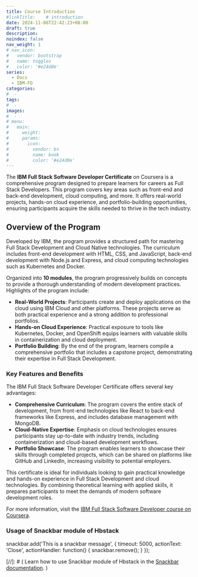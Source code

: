 ```yaml
---
title: Course Introduction
#linkTitle:    # introduction
date: 2024-11-06T22:42:23+08:00
draft: true
description:
noindex: false
nav_weight: 1
# nav_icon:
#   vendor: bootstrap
#   name: toggles
#   color: '#e24d0e'
series:
  - Docs
  - IBM-FD
categories:
#  -
tags:
#  -
images:
#  -
# menu:
#   main:
#     weight:
#     params:
#       icon:
#         vendor: bs
#         name: book
#         color: '#e24d0e'
---
```


The **IBM Full Stack Software Developer Certificate** on Coursera is a comprehensive program designed to prepare learners for careers as Full Stack Developers. This program covers key areas such as front-end and back-end development, cloud computing, and more. It offers real-world projects, hands-on cloud experience, and portfolio-building opportunities, ensuring participants acquire the skills needed to thrive in the tech industry.

<!-- more -->

## Overview of the Program

Developed by IBM, the program provides a structured path for mastering Full Stack Development and Cloud Native technologies. The curriculum includes front-end development with HTML, CSS, and JavaScript, back-end development with Node.js and Express, and cloud computing technologies such as Kubernetes and Docker.

Organized into **10 modules**, the program progressively builds on concepts to provide a thorough understanding of modern development practices. Highlights of the program include:

- **Real-World Projects**: Participants create and deploy applications on the cloud using IBM Cloud and other platforms. These projects serve as both practical experience and a strong addition to professional portfolios.
- **Hands-on Cloud Experience**: Practical exposure to tools like Kubernetes, Docker, and OpenShift equips learners with valuable skills in containerization and cloud deployment.
- **Portfolio Building**: By the end of the program, learners compile a comprehensive portfolio that includes a capstone project, demonstrating their expertise in Full Stack Development.

### Key Features and Benefits

The IBM Full Stack Software Developer Certificate offers several key advantages:

- **Comprehensive Curriculum**: The program covers the entire stack of development, from front-end technologies like React to back-end frameworks like Express, and includes database management with MongoDB.
- **Cloud-Native Expertise**: Emphasis on cloud technologies ensures participants stay up-to-date with industry trends, including containerization and cloud-based development workflows.
- **Portfolio Showcase**: The program enables learners to showcase their skills through completed projects, which can be shared on platforms like GitHub and LinkedIn, increasing visibility to potential employers.

This certificate is ideal for individuals looking to gain practical knowledge and hands-on experience in Full Stack Development and cloud technologies. By combining theoretical learning with applied skills, it prepares participants to meet the demands of modern software development roles.

For more information, visit the [IBM Full Stack Software Developer course on Coursera](https://www.coursera.org/professional-certificates/ibm-full-stack-cloud-developer).

### Usage of Snackbar module of Hbstack

snackbar.add('This is a snackbar message', {
timeout: 5000,
actionText: 'Close',
actionHandler: function() {
snackbar.remove();
}
});

[//]: # ( Learn how to use Snackbar module of Hbstack in the [Snackbar documentation](/docs/hbstack/snackbar). )
